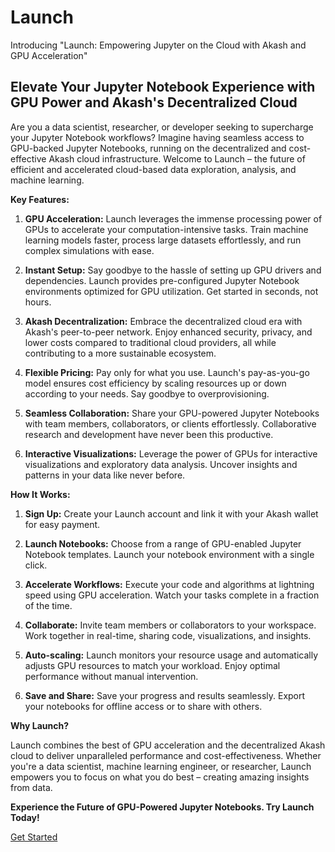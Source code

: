 # Launch

Introducing "Launch: Empowering Jupyter on the Cloud with Akash and GPU Acceleration"

## Elevate Your Jupyter Notebook Experience with GPU Power and Akash's Decentralized Cloud

Are you a data scientist, researcher, or developer seeking to supercharge your Jupyter Notebook workflows? Imagine having seamless access to GPU-backed Jupyter Notebooks, running on the decentralized and cost-effective Akash cloud infrastructure. Welcome to Launch – the future of efficient and accelerated cloud-based data exploration, analysis, and machine learning.

**Key Features:**

1. **GPU Acceleration:** Launch leverages the immense processing power of GPUs to accelerate your computation-intensive tasks. Train machine learning models faster, process large datasets effortlessly, and run complex simulations with ease.

2. **Instant Setup:** Say goodbye to the hassle of setting up GPU drivers and dependencies. Launch provides pre-configured Jupyter Notebook environments optimized for GPU utilization. Get started in seconds, not hours.

3. **Akash Decentralization:** Embrace the decentralized cloud era with Akash's peer-to-peer network. Enjoy enhanced security, privacy, and lower costs compared to traditional cloud providers, all while contributing to a more sustainable ecosystem.

4. **Flexible Pricing:** Pay only for what you use. Launch's pay-as-you-go model ensures cost efficiency by scaling resources up or down according to your needs. Say goodbye to overprovisioning.

5. **Seamless Collaboration:** Share your GPU-powered Jupyter Notebooks with team members, collaborators, or clients effortlessly. Collaborative research and development have never been this productive.

6. **Interactive Visualizations:** Leverage the power of GPUs for interactive visualizations and exploratory data analysis. Uncover insights and patterns in your data like never before.

**How It Works:**

1. **Sign Up:** Create your Launch account and link it with your Akash wallet for easy payment.

2. **Launch Notebooks:** Choose from a range of GPU-enabled Jupyter Notebook templates. Launch your notebook environment with a single click.

3. **Accelerate Workflows:** Execute your code and algorithms at lightning speed using GPU acceleration. Watch your tasks complete in a fraction of the time.

4. **Collaborate:** Invite team members or collaborators to your workspace. Work together in real-time, sharing code, visualizations, and insights.

5. **Auto-scaling:** Launch monitors your resource usage and automatically adjusts GPU resources to match your workload. Enjoy optimal performance without manual intervention.

6. **Save and Share:** Save your progress and results seamlessly. Export your notebooks for offline access or to share with others.

**Why Launch?**

Launch combines the best of GPU acceleration and the decentralized Akash cloud to deliver unparalleled performance and cost-effectiveness. Whether you're a data scientist, machine learning engineer, or researcher, Launch empowers you to focus on what you do best – creating amazing insights from data.

**Experience the Future of GPU-Powered Jupyter Notebooks. Try Launch Today!**

[Get Started](https://launchmynotebook.com)
